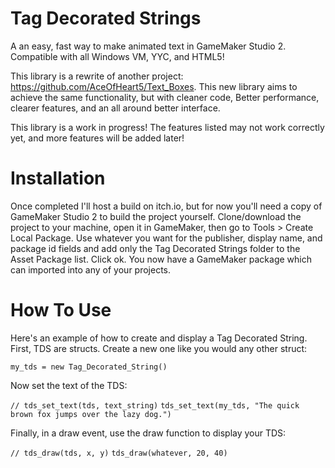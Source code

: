 # Tag Decorated Strings
A an easy, fast way to make animated text in GameMaker Studio 2. Compatible with all Windows VM, YYC, and HTML5!

This library is a rewrite of another project: https://github.com/AceOfHeart5/Text_Boxes. This new library aims to achieve the same functionality, but with cleaner code, Better performance, clearer features, and an all around better interface.

This library is a work in progress! The features listed may not work correctly yet, and more features will be added later!

# Installation

Once completed I'll host a build on itch.io, but for now you'll need a copy of GameMaker Studio 2 to build the project yourself. Clone/download the project to your machine, open it in GameMaker, then go to Tools > Create Local Package. Use whatever you want for the publisher, display name, and package id fields and add only the Tag Decorated Strings folder to the Asset Package list. Click ok. You now have a GameMaker package which can imported into any of your projects.

# How To Use

Here's an example of how to create and display a Tag Decorated String. First, TDS are structs. Create a new one like you would any other struct:

`my_tds = new Tag_Decorated_String()`

Now set the text of the TDS:

`// tds_set_text(tds, text_string)`
`tds_set_text(my_tds, "The quick brown fox jumps over the lazy dog.")`

Finally, in a draw event, use the draw function to display your TDS:

`// tds_draw(tds, x, y)`
`tds_draw(whatever, 20, 40)`
